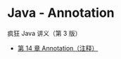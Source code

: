 # Java - Annotation

疯狂 Java 讲义（第 3 版）

- [第 14 章 Annotation（注释）](https://gitee.com/mrhuangyuhui/notes/blob/master/books/java/crazy-java-3/ch14.md)